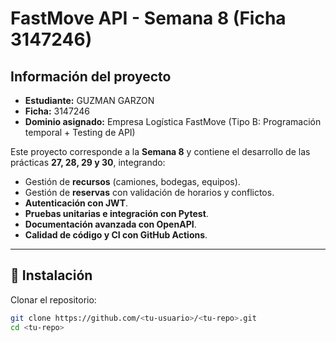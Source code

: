 # FastMove API - Semana 8 (Ficha 3147246)

## Información del proyecto
- **Estudiante:** GUZMAN GARZON  
- **Ficha:** 3147246  
- **Dominio asignado:** Empresa Logística FastMove (Tipo B: Programación temporal + Testing de API)  

Este proyecto corresponde a la **Semana 8** y contiene el desarrollo de las prácticas **27, 28, 29 y 30**, integrando:

- Gestión de **recursos** (camiones, bodegas, equipos).
- Gestión de **reservas** con validación de horarios y conflictos.
- **Autenticación con JWT**.
- **Pruebas unitarias e integración con Pytest**.
- **Documentación avanzada con OpenAPI**.
- **Calidad de código y CI con GitHub Actions**.

---

## 🚀 Instalación

Clonar el repositorio:

```bash
git clone https://github.com/<tu-usuario>/<tu-repo>.git
cd <tu-repo>
